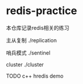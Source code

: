 # redis-practice
本仓库记录redis相关的练习

主从复制
./replication

哨兵模式
./sentinel

cluster
./cluster

TODO
c++ hredis demo